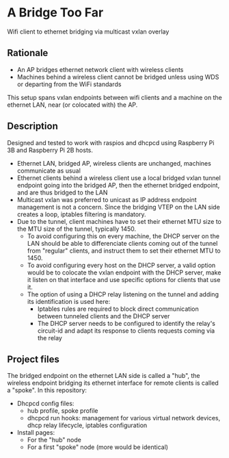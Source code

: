 # A Bridge Too Far
Wifi client to ethernet bridging via multicast vxlan overlay

## Rationale
 - An AP bridges ethernet network client with wireless clients
 - Machines behind a wireless client cannot be bridged unless using WDS or departing from the WiFi standards
 
 This setup spans vxlan endpoints between wifi clients and a machine on the ethernet LAN, near (or colocated with) the AP.
 
## Description
Designed and tested to work with raspios and dhcpcd using Raspberry Pi 3B and Raspberry Pi 2B hosts.

  - Ethernet LAN, bridged AP, wireless clients are unchanged, machines communicate as usual
  - Ethernet clients behind a wireless client use a local bridged vxlan tunnel endpoint going into the bridged AP, then the ethernet bridged endpoint, and are thus bridged to the LAN
  - Multicast vxlan was preferred to unicast as IP address endpoint management is not a concern. Since the bridging VTEP on the LAN side creates a loop, iptables filtering is mandatory.
  - Due to the tunnel, client machines have to set their ethernet MTU size to the MTU size of the tunnel, typically 1450. 
    - To avoid configuring this on every machine, the DHCP server on the LAN should be able to differenciate clients coming out of the tunnel from "regular" clients, and instruct them to set their ethernet MTU to 1450.
    - To avoid configuring every host on the DHCP server, a valid option would be to colocate the vxlan endpoint with the DHCP server, make it listen on that interface and use specific options for clients that use it.
    - The option of using a DHCP relay listening on the tunnel and adding its identification is used here:
       - Iptables rules are required to block direct communication between tunneled clients and the DHCP server
       - The DHCP server needs to be configured to identify the relay's circuit-id and adapt its response to clients requests coming via the relay
       
## Project files
The bridged endpoint on the ethernet LAN side is called a "hub", the wireless endpoint bridging its ethernet interface for remote clients is called a "spoke". In this repository:

 - Dhcpcd config files:
   - hub profile, spoke profile
   - dhcpcd run hooks: management for various virtual network devices, dhcp relay lifecycle, iptables configuration
 - Install pages:
   - For the "hub" node
   - For a first "spoke" node (more would be identical)
  
